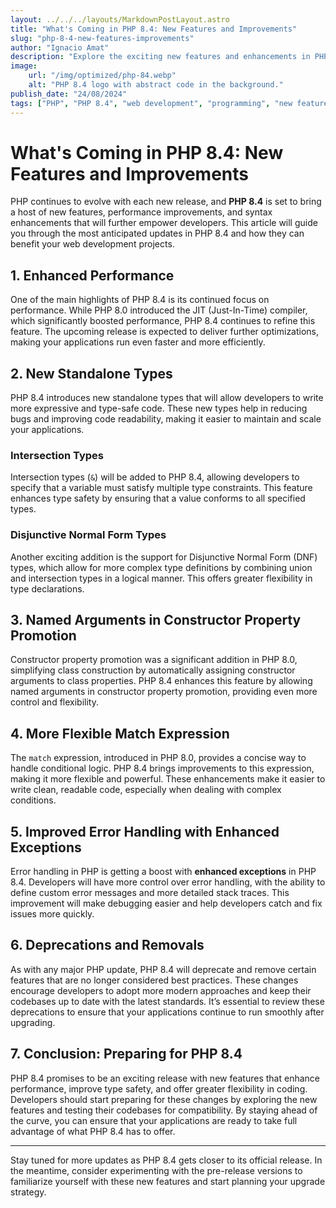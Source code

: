```yaml
---
layout: ../../../layouts/MarkdownPostLayout.astro
title: "What's Coming in PHP 8.4: New Features and Improvements"
slug: "php-8-4-new-features-improvements"
author: "Ignacio Amat"
description: "Explore the exciting new features and enhancements in PHP 8.4, including performance improvements, new syntax, and developer-friendly updates."
image:
    url: "/img/optimized/php-84.webp"
    alt: "PHP 8.4 logo with abstract code in the background."
publish_date: "24/08/2024"
tags: ["PHP", "PHP 8.4", "web development", "programming", "new features"]
---
```

# What's Coming in PHP 8.4: New Features and Improvements

PHP continues to evolve with each new release, and **PHP 8.4** is set to bring a host of new features, performance improvements, and syntax enhancements that will further empower developers. This article will guide you through the most anticipated updates in PHP 8.4 and how they can benefit your web development projects.

## 1. Enhanced Performance

One of the main highlights of PHP 8.4 is its continued focus on performance. While PHP 8.0 introduced the JIT (Just-In-Time) compiler, which significantly boosted performance, PHP 8.4 continues to refine this feature. The upcoming release is expected to deliver further optimizations, making your applications run even faster and more efficiently.

## 2. New Standalone Types

PHP 8.4 introduces new standalone types that will allow developers to write more expressive and type-safe code. These new types help in reducing bugs and improving code readability, making it easier to maintain and scale your applications.

### Intersection Types
Intersection types (`&`) will be added to PHP 8.4, allowing developers to specify that a variable must satisfy multiple type constraints. This feature enhances type safety by ensuring that a value conforms to all specified types.

### Disjunctive Normal Form Types
Another exciting addition is the support for Disjunctive Normal Form (DNF) types, which allow for more complex type definitions by combining union and intersection types in a logical manner. This offers greater flexibility in type declarations.

## 3. Named Arguments in Constructor Property Promotion

Constructor property promotion was a significant addition in PHP 8.0, simplifying class construction by automatically assigning constructor arguments to class properties. PHP 8.4 enhances this feature by allowing named arguments in constructor property promotion, providing even more control and flexibility.

## 4. More Flexible Match Expression

The `match` expression, introduced in PHP 8.0, provides a concise way to handle conditional logic. PHP 8.4 brings improvements to this expression, making it more flexible and powerful. These enhancements make it easier to write clean, readable code, especially when dealing with complex conditions.

## 5. Improved Error Handling with Enhanced Exceptions

Error handling in PHP is getting a boost with **enhanced exceptions** in PHP 8.4. Developers will have more control over error handling, with the ability to define custom error messages and more detailed stack traces. This improvement will make debugging easier and help developers catch and fix issues more quickly.

## 6. Deprecations and Removals

As with any major PHP update, PHP 8.4 will deprecate and remove certain features that are no longer considered best practices. These changes encourage developers to adopt more modern approaches and keep their codebases up to date with the latest standards. It’s essential to review these deprecations to ensure that your applications continue to run smoothly after upgrading.

## 7. Conclusion: Preparing for PHP 8.4

PHP 8.4 promises to be an exciting release with new features that enhance performance, improve type safety, and offer greater flexibility in coding. Developers should start preparing for these changes by exploring the new features and testing their codebases for compatibility. By staying ahead of the curve, you can ensure that your applications are ready to take full advantage of what PHP 8.4 has to offer.

---

Stay tuned for more updates as PHP 8.4 gets closer to its official release. In the meantime, consider experimenting with the pre-release versions to familiarize yourself with these new features and start planning your upgrade strategy.

<style>
    article p + h2 {
    font-size: 1.5em;
    font-weight: bold;
    margin-top: 1.5em;
  }

  article h2 + h1 {
    font-size: 2em;
    font-weight: bold;
    margin-top: 1.5em;
  }

    article {
        text-wrap: pretty;
    }
    
    article h3 {
    font-weight: bold;
      font-size: 1.5em;
      margin-top: 1.5em;
    }

article p {
    margin: 10px 0;
}

article ul, article ol {
    list-style-type: circle;
    margin: 10px 0 10px 20px;
}

article li h4 {
    /* add soft light font */
    font-weight: lighter;
    font-style: italic;
}

article blockquote {
    border-left: 4px solid #ddd;
    padding-left: 15px;
    color: #666;
    margin: 20px 0;
    font-style: italic;
}

article p a {
      cursor: pointer;
  display: inline-flex;
  align-items: center;
  padding: 0.5rem 1rem; /* py-2 px-4 */
  font-size: 0.875rem; /* text-sm */
  font-weight: 500; /* font-medium */
  color: #1f2937; /* text-gray-900 */
  background-color: #ffffff; /* bg-white */
  border: 1px solid #e5e7eb; /* border border-gray-200 */
  border-radius: 0.5rem; /* rounded-lg */
  transition: all 0.2s ease-in-out; /* transition */
}

article p a:hover {
    background-color: #f3f4f6; /* hover:bg-gray-100 */
  color: rgba(234, 179, 8, 0.9); /* hover:text-yellow-500/90 */
}

article p a:focus {
    z-index: 10; /* focus:z-10 */
  outline: none; /* focus:outline-none */
  border-color: #e5e7eb; /* focus:ring-gray-200 */
  box-shadow: 0 0 0 2px #e5e7eb; /* focus:ring-2 */
  color: rgba(234, 179, 8, 0.9); /* focus:text-yellow-500/90 */
}

article code {
    background-color: #f5f5f5;
    padding: 2px 4px;
    border-radius: 4px;
    font-family: 'Courier New', Courier, monospace;
}

article pre {
    background-color: #f5f5f5;
    padding: 10px;
    border-radius: 4px;
    overflow-x auto;
}

@media (min-width: 601px) and (max-width: 1024px) {
    article {
        padding: 40px;
    }
}

@media (max-width: 600px) { 
    article {
      padding: 30px;
    }

 }
</style>
